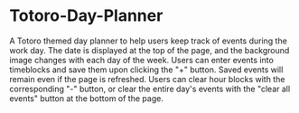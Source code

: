 # Totoro-Day-Planner

A Totoro themed day planner to help users keep track of events during the work day.  The date is displayed at the top of the page, and the background image changes with each day of the week.  Users can enter events into timeblocks and save them upon clicking the "+" button.  Saved events will remain even if the page is refreshed.  Users can clear hour blocks with the corresponding "-" button, or clear the entire day's events with the "clear all events" button at the bottom of the page.